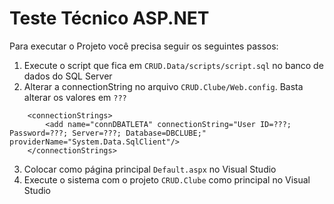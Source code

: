# Teste Técnico ASP.NET

Para executar o Projeto você precisa seguir os seguintes passos:

1. Execute o script que fica em ```CRUD.Data/scripts/script.sql``` no banco de dados do SQL Server
2. Alterar a connectionString no arquivo ```CRUD.Clube/Web.config```. Basta alterar os valores em ```???```
```
	<connectionStrings>
		<add name="connDBATLETA" connectionString="User ID=???; Password=???; Server=???; Database=DBCLUBE;" providerName="System.Data.SqlClient"/>
	</connectionStrings>
```
3. Colocar como página principal ```Default.aspx``` no Visual Studio
4. Execute o sistema com o projeto ```CRUD.Clube``` como principal  no Visual Studio
